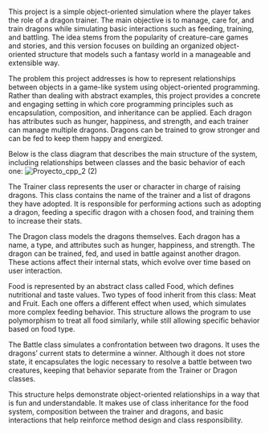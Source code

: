 This project is a simple object-oriented simulation where the player takes the role of a dragon trainer. The main objective is to manage, care for, and train dragons while simulating basic interactions such as feeding, training, and battling. The idea stems from the popularity of creature-care games and stories, and this version focuses on building an organized object-oriented structure that models such a fantasy world in a manageable and extensible way.

The problem this project addresses is how to represent relationships between objects in a game-like system using object-oriented programming. Rather than dealing with abstract examples, this project provides a concrete and engaging setting in which core programming principles such as encapsulation, composition, and inheritance can be applied. Each dragon has attributes such as hunger, happiness, and strength, and each trainer can manage multiple dragons. Dragons can be trained to grow stronger and can be fed to keep them happy and energized.

Below is the class diagram that describes the main structure of the system, including relationships between classes and the basic behavior of each one:
![Proyecto_cpp_2 (2)](https://github.com/user-attachments/assets/60cfbc91-9124-4355-bcd2-12a7de07d368)



The Trainer class represents the user or character in charge of raising dragons. This class contains the name of the trainer and a list of dragons they have adopted. It is responsible for performing actions such as adopting a dragon, feeding a specific dragon with a chosen food, and training them to increase their stats.

The Dragon class models the dragons themselves. Each dragon has a name, a type, and attributes such as hunger, happiness, and strength. The dragon can be trained, fed, and used in battle against another dragon. These actions affect their internal stats, which evolve over time based on user interaction.

Food is represented by an abstract class called Food, which defines nutritional and taste values. Two types of food inherit from this class: Meat and Fruit. Each one offers a different effect when used, which simulates more complex feeding behavior. This structure allows the program to use polymorphism to treat all food similarly, while still allowing specific behavior based on food type.

The Battle class simulates a confrontation between two dragons. It uses the dragons’ current stats to determine a winner. Although it does not store state, it encapsulates the logic necessary to resolve a battle between two creatures, keeping that behavior separate from the Trainer or Dragon classes.

This structure helps demonstrate object-oriented relationships in a way that is fun and understandable. It makes use of class inheritance for the food system, composition between the trainer and dragons, and basic interactions that help reinforce method design and class responsibility.
